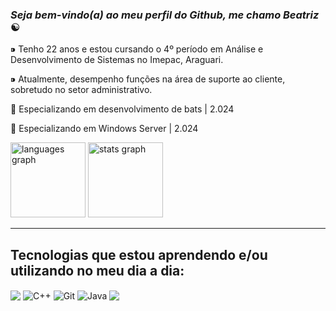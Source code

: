 ### ***Seja bem-vindo(a) ao meu perfil do Github, me chamo Beatriz*** ☯
 

⁍ Tenho 22 anos e estou cursando o 4º período em Análise e Desenvolvimento de Sistemas no Imepac, Araguari. 

⁍ Atualmente, desempenho funções na área de suporte ao cliente, sobretudo no setor administrativo. 

📜 Especializando em desenvolvimento de bats | 2.024

📜 Especializando em Windows Server | 2.024

                                                                                                                             
<div align="left">
  <img src="https://github-readme-stats.vercel.app/api/top-langs?username=beatriznarf&locale=en&hide_title=false&layout=compact&card_width=120&langs_count=8&theme=midnight-purple&hide_border=false&order=2" height="120" alt="languages graph"/>
  <img src="https://github-readme-stats.vercel.app/api?username=beatriznarf&hide_title=false&hide_rank=false&show_icons=true&include_all_commits=false&count_private=true&disable_animations=false&theme=midnight-purple&locale=en&hide_border=false&order=1" height="120" alt="stats graph"/>
 </div>                                                                   



<hr>

## Tecnologias que estou aprendendo e/ou utilizando no meu dia a dia:
<div style="display=inline_block">
  <img align="center" src="https://img.shields.io/badge/MySQL-00000F?style=for-the-badge&logo=mysql&logoColor=white"/> <img align="center" alt= "C++" src="https://img.shields.io/badge/C%2B%2B-00599C?style=for-the-badge&logo=c%2B%2B&logoColor=white"/>  <img align="center" alt= "Git" src="https://img.shields.io/badge/GIT-E44C30?style=for-the-badge&logo=git&logoColor=white"/> <img align="center" alt="Java" src="https://img.shields.io/badge/Java-ED8B00?style=for-the-badge&logo=openjdk&logoColor=white"/>  <img align ="center" src="https://img.shields.io/badge/python-3670A0?style=for-the-badge&logo=python&logoColor=ffdd54"/>


</div>
